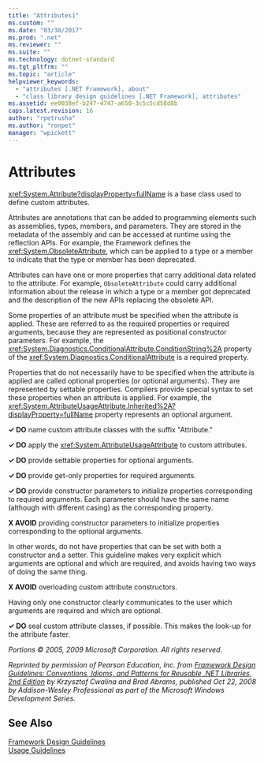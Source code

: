 ```yaml
---
title: "Attributes1"
ms.custom: ""
ms.date: "03/30/2017"
ms.prod: ".net"
ms.reviewer: ""
ms.suite: ""
ms.technology: dotnet-standard
ms.tgt_pltfrm: ""
ms.topic: "article"
helpviewer_keywords: 
  - "attributes [.NET Framework], about"
  - "class library design guidelines [.NET Framework], attributes"
ms.assetid: ee0038ef-b247-4747-a650-3c5c5cd58d8b
caps.latest.revision: 16
author: "rpetrusha"
ms.author: "ronpet"
manager: "wpickett"
---
```

# Attributes
<xref:System.Attribute?displayProperty=fullName> is a base class used to define custom attributes.  
  
 Attributes are annotations that can be added to programming elements such as assemblies, types, members, and parameters. They are stored in the metadata of the assembly and can be accessed at runtime using the reflection APIs. For example, the Framework defines the <xref:System.ObsoleteAttribute>, which can be applied to a type or a member to indicate that the type or member has been deprecated.  
  
 Attributes can have one or more properties that carry additional data related to the attribute. For example, `ObsoleteAttribute` could carry additional information about the release in which a type or a member got deprecated and the description of the new APIs replacing the obsolete API.  
  
 Some properties of an attribute must be specified when the attribute is applied. These are referred to as the required properties or required arguments, because they are represented as positional constructor parameters. For example, the <xref:System.Diagnostics.ConditionalAttribute.ConditionString%2A> property of the <xref:System.Diagnostics.ConditionalAttribute> is a required property.  
  
 Properties that do not necessarily have to be specified when the attribute is applied are called optional properties (or optional arguments). They are represented by settable properties. Compilers provide special syntax to set these properties when an attribute is applied. For example, the <xref:System.AttributeUsageAttribute.Inherited%2A?displayProperty=fullName> property represents an optional argument.  
  
 **✓ DO** name custom attribute classes with the suffix "Attribute."  
  
 **✓ DO** apply the <xref:System.AttributeUsageAttribute> to custom attributes.  
  
 **✓ DO** provide settable properties for optional arguments.  
  
 **✓ DO** provide get-only properties for required arguments.  
  
 **✓ DO** provide constructor parameters to initialize properties corresponding to required arguments. Each parameter should have the same name (although with different casing) as the corresponding property.  
  
 **X AVOID** providing constructor parameters to initialize properties corresponding to the optional arguments.  
  
 In other words, do not have properties that can be set with both a constructor and a setter. This guideline makes very explicit which arguments are optional and which are required, and avoids having two ways of doing the same thing.  
  
 **X AVOID** overloading custom attribute constructors.  
  
 Having only one constructor clearly communicates to the user which arguments are required and which are optional.  
  
 **✓ DO** seal custom attribute classes, if possible. This makes the look-up for the attribute faster.  
  
 *Portions © 2005, 2009 Microsoft Corporation. All rights reserved.*  
  
 *Reprinted by permission of Pearson Education, Inc. from [Framework Design Guidelines: Conventions, Idioms, and Patterns for Reusable .NET Libraries, 2nd Edition](http://www.informit.com/store/framework-design-guidelines-conventions-idioms-and-9780321545619) by Krzysztof Cwalina and Brad Abrams, published Oct 22, 2008 by Addison-Wesley Professional as part of the Microsoft Windows Development Series.*  
  
## See Also  
 [Framework Design Guidelines](../../../docs/standard/design-guidelines/index.md)   
 [Usage Guidelines](../../../docs/standard/design-guidelines/usage-guidelines.md)
